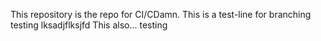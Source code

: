 This repository is the repo for CI/CDamn.
This is a test-line for branching
testing
lksadjflksjfd
This also...
testing